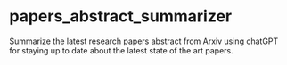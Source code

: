 # papers_abstract_summarizer
Summarize the latest research papers abstract from Arxiv using chatGPT for staying up to date about the latest state of the art papers. 
